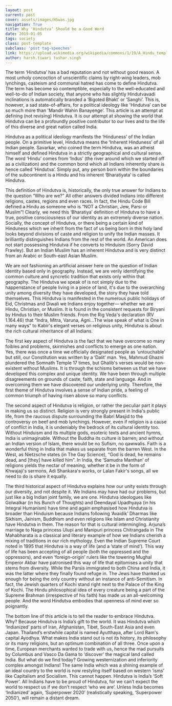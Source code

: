 ```yaml
---
layout: post
current: post
cover: assets/images/HSwas.jpg
navigation: True
title: Why 'Hindutva’ Should be a Good Word
date: 2019-01-05
tags: society
class: post-template
subclass: 'post tag-speeches'
link: https://upload.wikimedia.org/wikipedia/commons/1/19/A_Hindu_temple_in_Bali_Indonesia_with_swastika_sign.jpg
author: harsh.tiwari tushar.singh
---
```

The term ‘Hindutva’ has a bad reputation and not without good reason. A most unholy concoction of unscientific claims by right-wing leaders, mob lynchings, casteism and communal hatred has come to define Hindutva. The term has become so contemptible, especially to the well-educated and well-to-do of Indian society, that anyone who has slightly Hindutvavadi inclinations is automatically branded a ‘Bigoted Bhakt’ or ‘Sanghi’. This is, however, a sad state-of-affairs, for a political ideology like 'Hindutva’ can be so much more than 'Mandir Wahin Banayenge’. This article is an attempt at defining (not revising) Hindutva. It is our attempt at showing the world that Hindutva can be a profoundly positive contributor to our lives and to the life of this diverse and great nation called India.



Hindutva as a political ideology manifests the ‘Hinduness’ of the Indian people. On a primitive level, Hindutva means the ‘Inherent Hinduness’  of all Indian people. Savarkar, who coined the term Hindutva, was an atheist himself and defined Hindutva in a strictly geographical and cultural sense. The word ‘Hindu’ comes from ‘Indus’ (the river around which we started off as a civilization) and the common bond which all Indians inherently share is hence called ‘Hindutva’. Simply put, any person born within the boundaries of the subcontinent is a Hindu and his inherent ‘Bharatiyata’ is called Hindutva.



This definition of Hindutva is, historically, the only true answer for Indians to the question “Who are we?” All other answers divided Indians into different religions, castes, regions and even races. In fact, the Hindu Code Bill defined a Hindu as someone who is “NOT a Christian, Jew, Parsi or Muslim”! Clearly, we need this ‘Bharatiya’ definition of Hindutva to have a true, positive consciousness of our identity as an extremely diverse nation. Socially, the concept of Hindutva, or there being a certain kind of Hinduness which we inherit from the fact of us being born in this holy land looks beyond divisions of caste and religion to unify the Indian masses. It brilliantly distinguishes Indians from the rest of the world. An American does not start possessing Hindutva if he converts to Hinduism (Sorry David Frawley). But an Indian Muslim has an inherent Hindutva and is very distinct from an Arabic or South-east Asian Muslim.



We are not fashioning an artificial answer here on the question of Indian identity based only in geography. Instead, we are verily identifying the common culture and syncretic tradition that exists only within that geography. The Hindutva we speak of is not simply due to the happenstance of people living in a piece of land, it's due to the overarching unity among diversity they have developed, the story they have told themselves. This Hindutva is manifested in the numerous public holidays of Eid, Christmas and Diwali we Indians enjoy together― whether we are Hindu, Christian, or Muslim. It is found in the consistent requests for Biryani by Hindus to their Muslim friends. From the Rig Veda's declaration (RV 1.164.46) that “Indra, Mitra, Varuna, Agni...The wise speak of what is One in many ways” to Kabir's elegant verses on religious unity, Hindutva is about the rich cultural inheritance of all Indians.



The first key aspect of Hindutva is the fact that we have overcome so many foibles and problems, skirmishes and conflicts to emerge as one nation. Yes, there was once a time we officially designated people as ‘untouchable’ but still, our Constitution was written by a ‘Dalit’ man. Yes, Mahmud Ghazni plundered the Somnath Temple 17 times, but Ghalib's verses would be non-existent without Muslims. It is through the schisms between us that we have developed this complex and unique identity. We have been through multiple disagreements on grounds of caste, faith, state and language. And in overcoming them we have discovered our underlying unity. Therefore, the first theme of Hindutva involves a sense of Indian pride, a feeling of common triumph of having risen above so many conflicts.



The second aspect of Hindutva is religion, or rather the peculiar part it plays in making us so distinct. Religion is very strongly present in India's public life, from the raucous dispute surrounding the Babri Masjid to the controversy on beef and mob lynchings. However, even if religion is a cause of conflict in India, it is undeniably the bedrock of its cultural identity too. Without Hinduism and its multiple gods, esoteric texts and ancient hymns, India is unimaginable. Without the Buddha its culture is barren; and without an Indian version of Islam, there would be no Sufism, no qawwalis. Faith is a wonderful thing in India that makes us separate from the barren West. In the West, as Nietzsche states (in The Gay Science), “God is dead, he remains dead, and [they] have killed him”. In India, the ‘Samudra Manthan’ of religions yields the nectar of meaning, whether it be in the form of Khwajaji's sermons, Adi Shankara's works, or Lalan Fakir's songs, all we need to do is share it equally.



The third historical aspect of Hindutva explains how our unity exists through our diversity, and not despite it. We Indians may have had our problems, but just like a big Indian joint family, we are one. Hindutva ideologues like Golwalkar (in his Bunch of Thoughts) and Deendayal Upadhyaya (in his Integral Humanism) have time and again emphasised how Hindutva is broader than Hinduism because Indians following ‘Avaidik’ Dharmas like Sikhism, Jainism, Buddhism and even religions like Islam and Christianity have Hindutva in them. The reason for that is cultural intermingling. Arjuna’s marriage to Naga princess Ulupi and Manipuri princess Chitrangada in The Mahabharata is a classical and literary example of how we Indians cherish a mixing of traditions in our rich mythology. Even the Indian Supreme Court noted in 1995 that Hindutva is a way of life (and a ‘state of mind’). This way of life has been accepting of all people (both the oppressed and the oppressors), and even ‘foreign-origin’ rulers like the towering Mughal Emperor Akbar have patronised this way of life that epitomises a unity that stems from diversity. While the Parsis immigrated to both China and India, it was the latter where they finally found refuge in. The Jews have thanked us enough for being the only country without an instance of anti-Semitism. In fact, the Jewish quarters of Kochi stand right next to the Palace of the King of Kochi. The Hindu philosophical idea of every creature being a part of the Supreme Brahman (irrespective of his faith) has made us an all-welcoming people. And the word Hindutva embodies that openness of mind ever so poignantly.


The bottom line of this article is to tell the reader to embrace Hindutva. Why? Because Hindutva is India’s gift to the world. It was Hindutva which ‘Indianized’ parts of Iran, Afghanistan, Tibet, South-East Asia and even Japan. Thailand’s erstwhile capital is named Ayutthaya, after Lord Ram's capital Ayodhya. What makes India stand out is not its history, its philosophy or its many religions, but an optimum combination  of all three. Once upon a time, European merchants wanted to trade with us, hence the mad pursuits by Columbus and Vasco Da Gama to ‘discover’ the magical land called India. But what do we find today? Growing westernization and inferiority complex amongst Indians! The same India which was a shining example of an ideal country to the world is now restyling itself based on western ‘isms’ like Capitalism and Socialism. This cannot happen. Hindutva is India’s ‘Soft Power’. All Indians have to be proud of Hindutva, for we can’t expect the world to respect us if we don’t respect ‘who we are’. Unless India becomes ‘Indianized’ again, ‘Superpower 2020’ (realistically speaking, ‘Superpower 2050’), will remain a distant dream.
